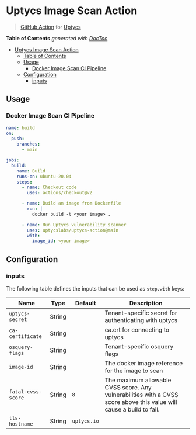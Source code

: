 # Uptycs Image Scan Action

> [GitHub Action](https://github.com/features/actions) for [Uptycs](https://github.com/uptycslabs/uptycs-action)

<!-- START doctoc generated TOC please keep comment here to allow auto update -->
<!-- DON'T EDIT THIS SECTION, INSTEAD RE-RUN doctoc TO UPDATE -->
**Table of Contents**  *generated with [DocToc](https://github.com/thlorenz/doctoc)*

- [Uptycs Image Scan Action](#uptycs-image-scan-action)
  - [Table of Contents](#table-of-contents)
  - [Usage](#usage)
    - [Docker Image Scan CI Pipeline](#docker-image-scan-ci-pipeline)
  - [Configuration](#configuration)
    - [inputs](#inputs)

<!-- END doctoc generated TOC please keep comment here to allow auto update -->

## Usage

### Docker Image Scan CI Pipeline

```yaml
name: build
on:
  push:
    branches:
      - main

jobs:
  build:
    name: Build
    runs-on: ubuntu-20.04
    steps:
      - name: Checkout code
        uses: actions/checkout@v2

      - name: Build an image from Dockerfile
        run: |
          docker build -t <your image> .

      - name: Run Uptycs vulnerability scanner
        uses: uptycslabs/uptycs-action@main
        with:
          image_id: <your image>
```

## Configuration

### inputs

The following table defines the inputs that can be used as `step.with` keys:

| Name               | Type    | Default                            | Description                                                                           |
|--------------------|---------|------------------------------------|---------------------------------------------------------------------------------------|
| `uptycs-secret`    | String  |                                    | Tenant-specific secret for authenticating with uptycs                                 |
| `ca-certificate`   | String  |                                    | ca.crt for connecting to uptycs                                                       |
| `osquery-flags`    | String  |                                    | Tenant-specific osquery flags                                                         |
| `image-id`         | String  |                                    | The docker image reference for the image to scan                                      |
| `fatal-cvss-score` | String  | `8`                                | The maximum allowable CVSS score. Any vulnerabilities with a CVSS score above this value will cause a build to fail.|
| `tls-hostname`     | String  | `uptycs.io`                        |                                                                                       |

